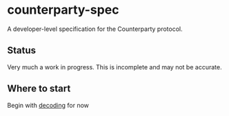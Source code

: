 # counterparty-spec

A developer-level specification for the Counterparty protocol.


## Status

Very much a work in progress.  This is incomplete and may not be accurate.


## Where to start

Begin with [decoding](spec/decoding.md) for now